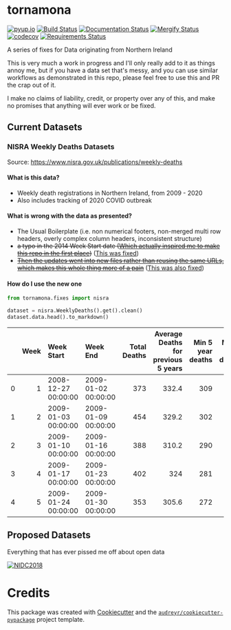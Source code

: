 # tornamona

[![pyup.io](https://pyup.io/repos/github/andrewbolster/tornamona/shield.svg)](https://pyup.io/repos/github/andrewbolster/tornamona/)
[![Build Status](https://travis-ci.org/andrewbolster/tornamona.svg?branch=master)](https://travis-ci.org/andrewbolster/tornamona)
[![Documentation Status](https://readthedocs.org/projects/tornamona/badge/?version=latest)](https://tornamona.readthedocs.io/en/latest/?badge=latest)
[![Mergify Status](https://img.shields.io/endpoint.svg?url=https://gh.mergify.io/badges/andrewbolster/tornamona&style=flat)](https://mergify.io)
[![codecov](https://codecov.io/gh/andrewbolster/tornamona/branch/master/graph/badge.svg)](https://codecov.io/gh/andrewbolster/tornamona)
[![Requirements Status](https://requires.io/github/andrewbolster/tornamona/requirements.svg?branch=master)](https://requires.io/github/andrewbolster/tornamona/requirements/?branch=master)

A series of fixes for Data originating from Northern Ireland

This is very much a work in progress and I'll only really add to it as things annoy me,
but if you have a data set that's messy, and you can use similar workflows as demonstrated
in this repo, please feel free to use this and PR the crap out of it.

I make no claims of liability, credit, or property over any of this, and make no promises
that anything will ever work or be fixed.

## Current Datasets

### NISRA Weekly Deaths Datasets

Source: https://www.nisra.gov.uk/publications/weekly-deaths

#### What is this data?
* Weekly death registrations in Northern Ireland, from 2009 - 2020
* Also includes tracking of 2020 COVID outbreak

#### What is wrong with the data as presented?
* The Usual Boilerplate (i.e. non numerical footers, non-merged multi row headers, overly complex column headers, inconsistent structure)
* ~~a typo in the 2014 Week Start date ([Which actually inspired me to make this repo in the first place](https://twitter.com/Bolster/status/1254017115817943041))~~ ([This was fixed](https://twitter.com/NISRA/status/1254689659311054848))
* [~~Then the updates went into new files rather than reusing the same URLs, which makes this whole thing more of a pain~~](https://twitter.com/Bolster/status/1256948066319507458) ([This was also fixed](https://twitter.com/NISRA/status/1257366189803802624))

#### How do I use the new one

```python
from tornamona.fixes import nisra

dataset = nisra.WeeklyDeaths().get().clean()
dataset.data.head().to_markdown()
```
|    |   Week | Week Start          | Week End            |   Total Deaths |   Average Deaths for previous 5 years |   Min 5 year deaths |   Max 5 year deaths |   Respiratory Deaths |   Average Respiratory Deaths for previous 5 years |   COVID19 Deaths |
|---:|-------:|:--------------------|:--------------------|---------------:|--------------------------------------:|--------------------:|--------------------:|---------------------:|--------------------------------------------------:|-----------------:|
|  0 |      1 | 2008-12-27 00:00:00 | 2009-01-02 00:00:00 |            373 |                                 332.4 |                 309 |                 364 |                  nan |                                               nan |              nan |
|  1 |      2 | 2009-01-03 00:00:00 | 2009-01-09 00:00:00 |            454 |                                 329.2 |                 302 |                 377 |                  nan |                                               nan |              nan |
|  2 |      3 | 2009-01-10 00:00:00 | 2009-01-16 00:00:00 |            388 |                                 310.2 |                 290 |                 340 |                  nan |                                               nan |              nan |
|  3 |      4 | 2009-01-17 00:00:00 | 2009-01-23 00:00:00 |            402 |                                 324   |                 281 |                 367 |                  nan |                                               nan |              nan |
|  4 |      5 | 2009-01-24 00:00:00 | 2009-01-30 00:00:00 |            353 |                                 305.6 |                 272 |                 333 |                  nan |                                               nan |              nan |


## Proposed Datasets

Everything that has ever pissed me off about open data

[![NIDC2018](http://img.youtube.com/vi/mtrIEW2nCMc/0.jpg)](http://www.youtube.com/watch?v=mtrIEW2nCMc "Idiots Guide to (Open) Data Science")

# Credits

This package was created with [Cookiecutter](https://github.com/audreyr/cookiecutter)
and the [`audreyr/cookiecutter-pypackage`](https://github.com/audreyr/cookiecutter-pypackage) project template.

